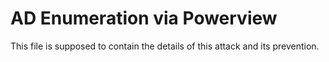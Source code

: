 # AD Enumeration via Powerview

This file is supposed to contain the details of this attack and its prevention.